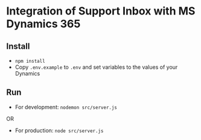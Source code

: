 # Integration of Support Inbox with MS Dynamics 365

## Install

* `npm install`
* Copy `.env.example` to `.env` and set variables to the values of your Dynamics

## Run

* For development: `nodemon src/server.js`

OR

* For production: `node src/server.js`
